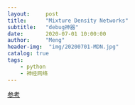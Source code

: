 ```yaml
---
layout:     post
title:      "Mixture Density Networks"
subtitle:   "debug神器"
date:       2020-07-01 10:00:00
author:     "Meng"
header-img:  "img/20200701-MDN.jpg"
catalog: true
tags:
    - python
    - 神经网络
---
```




[参考](https://blog.otoro.net/2015/11/24/mixture-density-networks-with-tensorflow/)

